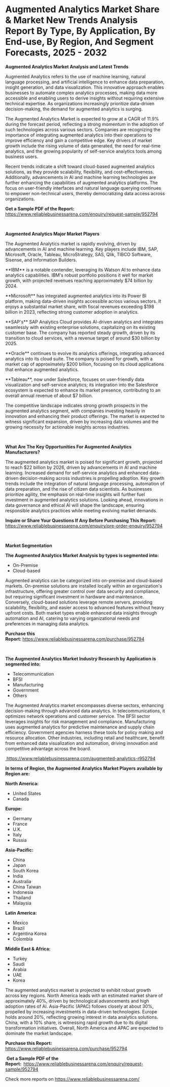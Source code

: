 <p><h1>Augmented Analytics Market Share & Market New Trends Analysis Report By Type, By Application, By End-use, By Region, And Segment Forecasts, 2025 - 2032</h1></p><p><strong>Augmented Analytics Market Analysis and Latest Trends</strong></p>
<p><p>Augmented Analytics refers to the use of machine learning, natural language processing, and artificial intelligence to enhance data preparation, insight generation, and data visualization. This innovative approach enables businesses to automate complex analytics processes, making data more accessible and enabling users to derive insights without requiring extensive technical expertise. As organizations increasingly prioritize data-driven decision-making, the demand for augmented analytics is surging.</p><p>The Augmented Analytics Market is expected to grow at a CAGR of 11.9% during the forecast period, reflecting a strong momentum in the adoption of such technologies across various sectors. Companies are recognizing the importance of integrating augmented analytics into their operations to improve efficiency and gain a competitive edge. Key drivers of market growth include the rising volume of data generated, the need for real-time analytics, and the growing popularity of self-service analytics tools among business users.</p><p>Recent trends indicate a shift toward cloud-based augmented analytics solutions, as they provide scalability, flexibility, and cost-effectiveness. Additionally, advancements in AI and machine learning technologies are further enhancing the capabilities of augmented analytics platforms. The focus on user-friendly interfaces and natural language querying continues to empower non-technical users, thereby democratizing data access across organizations.</p></p>
<p><strong>Get a Sample PDF of the Report:&nbsp;</strong> <a href="https://www.reliablebusinessarena.com/enquiry/request-sample/952794?utm_campaign=2566&utm_medium=2&utm_source=Github&utm_content=ia&utm_term=06032025&utm_id=augmented-analytics">https://www.reliablebusinessarena.com/enquiry/request-sample/952794</a></p>
<p>&nbsp;</p>
<p><strong>Augmented Analytics Major Market Players</strong></p>
<p><p>The Augmented Analytics market is rapidly evolving, driven by advancements in AI and machine learning. Key players include IBM, SAP, Microsoft, Oracle, Tableau, MicroStrategy, SAS, Qlik, TIBCO Software, Sisense, and Information Builders. </p><p>**IBM** is a notable contender, leveraging its Watson AI to enhance data analytics capabilities. IBM's robust portfolio positions it well for market growth, with projected revenues reaching approximately $74 billion by 2024. </p><p>**Microsoft** has integrated augmented analytics into its Power BI platform, making data-driven insights accessible across various sectors. It enjoys a substantial market share, with fiscal revenues exceeding $198 billion in 2023, reflecting strong customer adoption in analytics.</p><p>**SAP's** SAP Analytics Cloud provides AI-driven analytics and integrates seamlessly with existing enterprise solutions, capitalizing on its existing customer base. The company has reported steady growth, driven by its transition to cloud services, with a revenue target of around $30 billion by 2025.</p><p>**Oracle** continues to evolve its analytics offerings, integrating advanced analytics into its cloud suite. The company is poised for growth, with a market cap of approximately $200 billion, focusing on its cloud applications that enhance augmented analytics.</p><p>**Tableau**, now under Salesforce, focuses on user-friendly data visualization and self-service analytics; its integration into the Salesforce ecosystem is expected to enhance its market presence, contributing to an overall annual revenue of about $7 billion.</p><p>The competitive landscape indicates strong growth prospects in the augmented analytics segment, with companies investing heavily in innovation and enhancing their product offerings. The market is expected to witness significant expansion, driven by increasing data volumes and the growing necessity for actionable insights across industries.</p></p>
<p>&nbsp;</p>
<p><strong>What Are The Key Opportunities For Augmented Analytics Manufacturers?</strong></p>
<p><p>The augmented analytics market is poised for significant growth, projected to reach $22 billion by 2026, driven by advancements in AI and machine learning. Increased demand for self-service analytics and enhanced data-driven decision-making across industries is propelling adoption. Key growth trends include the integration of natural language processing, automation of data preparation, and the rise of citizen data scientists. As businesses prioritize agility, the emphasis on real-time insights will further fuel investment in augmented analytics solutions. Looking ahead, innovations in data governance and ethical AI will shape the landscape, ensuring responsible analytics practices while meeting evolving market demands.</p></p>
<p><strong>Inquire or Share Your Questions If Any Before Purchasing This Report:</strong> <a href="https://www.reliablebusinessarena.com/enquiry/pre-order-enquiry/952794?utm_campaign=2566&utm_medium=2&utm_source=Github&utm_content=ia&utm_term=06032025&utm_id=augmented-analytics">https://www.reliablebusinessarena.com/enquiry/pre-order-enquiry/952794</a></p>
<p>&nbsp;</p>
<p><strong>Market Segmentation</strong></p>
<p><strong>The Augmented Analytics Market Analysis by types is segmented into:</strong></p>
<p><ul><li>On-Premise</li><li>Cloud-based</li></ul></p>
<p><p>Augmented analytics can be categorized into on-premise and cloud-based markets. On-premise solutions are installed locally within an organization's infrastructure, offering greater control over data security and compliance, but requiring significant investment in hardware and maintenance. Conversely, cloud-based solutions leverage remote servers, providing scalability, flexibility, and easier access to advanced features without heavy upfront costs. Both market types enable enhanced data insights through automation and AI, catering to varying organizational needs and preferences in managing data analytics.</p></p>
<p><strong>Purchase this Report:&nbsp;</strong><a href="https://www.reliablebusinessarena.com/purchase/952794?utm_campaign=2566&utm_medium=2&utm_source=Github&utm_content=ia&utm_term=06032025&utm_id=augmented-analytics">https://www.reliablebusinessarena.com/purchase/952794</a></p>
<p>&nbsp;</p>
<p><strong>The Augmented Analytics Market Industry Research by Application is segmented into:</strong></p>
<p><ul><li>Telecommunication</li><li>BFSI</li><li>Manufacturing</li><li>Government</li><li>Others</li></ul></p>
<p><p>The Augmented Analytics market encompasses diverse sectors, enhancing decision-making through advanced data analytics. In telecommunications, it optimizes network operations and customer service. The BFSI sector leverages insights for risk management and compliance. Manufacturing uses augmented analytics for predictive maintenance and supply chain efficiency. Government agencies harness these tools for policy making and resource allocation. Other industries, including retail and healthcare, benefit from enhanced data visualization and automation, driving innovation and competitive advantage across the board.</p></p>
<p><a href="https://www.reliablebusinessarena.com/augmented-analytics-r952794?utm_campaign=2566&utm_medium=2&utm_source=Github&utm_content=ia&utm_term=06032025&utm_id=augmented-analytics">&nbsp;https://www.reliablebusinessarena.com/augmented-analytics-r952794</a></p>
<p><strong>In terms of Region, the Augmented Analytics Market Players available by Region are:</strong></p>
<p>
    <p> <strong> North America: </strong>
        <ul>
            <li>United States</li>
            <li>Canada</li>
        </ul>
        </p> 
    <p> <strong> Europe: </strong>
        <ul>
            <li>Germany</li>
            <li>France</li>
            <li>U.K.</li>
            <li>Italy</li>
            <li>Russia</li>
        </ul>
        </p> 
    <p> <strong> Asia-Pacific: </strong>
        <ul>
            <li>China</li>
            <li>Japan</li>
            <li>South Korea</li>
            <li>India</li>
            <li>Australia</li>
            <li>China Taiwan</li>
            <li>Indonesia</li>
            <li>Thailand</li>
            <li>Malaysia</li>
        </ul>
        </p> 
    <p> <strong> Latin America: </strong>
        <ul>
            <li>Mexico</li>
            <li>Brazil</li>
            <li>Argentina Korea</li>
            <li>Colombia</li>
        </ul>
        </p> 
    <p> <strong> Middle East & Africa: </strong>
        <ul>
            <li>Turkey</li>
            <li>Saudi</li>
            <li>Arabia</li>
            <li>UAE</li>
            <li>Korea</li>
        </ul>
    </p>
    </p>
<p><p>The augmented analytics market is projected to exhibit robust growth across key regions. North America leads with an estimated market share of approximately 40%, driven by technological advancements and high adoption rates of AI. Asia-Pacific (APAC) follows closely at about 30%, propelled by increasing investments in data-driven technologies. Europe holds around 20%, reflecting growing interest in data analytics solutions. China, with a 10% share, is witnessing rapid growth due to its digital transformation initiatives. Overall, North America and APAC are expected to dominate the market landscape.</p></p>
<p><strong>Purchase this Report: </strong><a href="https://www.reliablebusinessarena.com/purchase/952794?utm_campaign=2566&utm_medium=2&utm_source=Github&utm_content=ia&utm_term=06032025&utm_id=augmented-analytics">https://www.reliablebusinessarena.com/purchase/952794</a></p>
<p>&nbsp;<strong>Get a Sample PDF of the Report:&nbsp;&nbsp;</strong><a href="https://www.reliablebusinessarena.com/enquiry/request-sample/952794?utm_campaign=2566&utm_medium=2&utm_source=Github&utm_content=ia&utm_term=06032025&utm_id=augmented-analytics">https://www.reliablebusinessarena.com/enquiry/request-sample/952794</a></p>
<p><strong></strong></p>
<p>Check more reports on <a href="https://www.reliablebusinessarena.com/?utm_campaign=2566&utm_medium=2&utm_source=Github&utm_content=ia&utm_term=06032025&utm_id=augmented-analytics">https://www.reliablebusinessarena.com/</a></p>